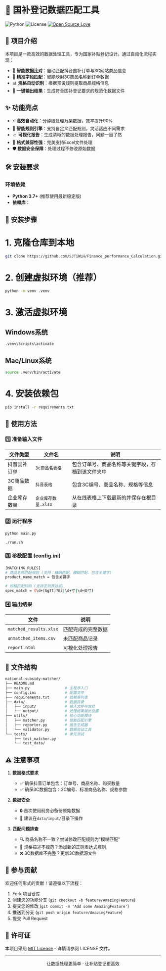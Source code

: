 # 🚀 国补登记数据匹配工具

![Python](https://img.shields.io/badge/python-3.7+-blue.svg)
![License](https://img.shields.io/badge/license-MIT-green.svg)
[![Open Source Love](https://badges.frapsoft.com/os/v1/open-source.svg?v=103)](https://github.com/ellerbrock/open-source-badges/)

## 📖 项目介绍

本项目是一款高效的数据处理工具，专为国家补贴登记设计。通过自动化流程实现：

- 🔄 **智能数据比对**：自动匹配抖音国补订单与3C网站商品信息
- 🧩 **精准字段匹配**：智能映射3C商品名称到订单数据
- 📊 **规格自动识别**：根据预设规则提取商品规格信息
- 💾 **一键输出结果**：生成符合国补登记要求的规范化数据文件

## ✨ 功能亮点

- ⚡ **高效自动化**：分钟级处理万条数据，效率提升90%
- 🧠 **智能规则引擎**：支持自定义匹配规则，灵活适应不同需求
- 📈 **可视化报告**：生成清晰的数据处理报告，问题一目了然
- 📁 **格式兼容性强**：完美支持Excel文件处理
- 🛡️ **数据安全保障**：处理过程不修改原始数据

## 🛠️ 安装要求

### 环境依赖
- **Python 3.7+** (推荐使用最新稳定版)
- **依赖库**：

## 🚀 安装步骤


# 1. 克隆仓库到本地
```bash
git clone https://github.com/SJTiWLH/Finance_performance_Calculation.git

```

# 2. 创建虚拟环境（推荐）
```bash
python -m venv .venv
```

# 3. 激活虚拟环境
## Windows系统
```bash
.venv\Scripts\activate
```
## Mac/Linux系统
```bash
source .venv/bin/activate
```

# 4. 安装依赖包
```bash
pip install -r requirements.txt
```

## 🚦 使用方法

### 1️⃣ 准备输入文件

| 文件类型 | 文件名 | 说明 |
|----------|--------|------|
| 抖音国补订单 | `3c商品名表格` | 包含订单号、商品名称等关键字段，存档到该文件夹中 |
| 3C商品数据 | `抖音表格` | 包含3C编号、商品名称、规格等信息 |
| 企业库存数量 | `企业库存数量.xlsx`|从在线表格上下载最新的并保存在根目录|

### 2️⃣ 运行程序

```bash
python main.py
```

```bash
./run.sh
```

### 3️⃣ 参数配置 (config.ini)

```bash
[MATCHING_RULES]
# 商品名称匹配规则 (支持：精确匹配、模糊匹配、包含关键字)
product_name_match = 包含关键字

# 规格匹配规则 (支持正则表达式)
spec_match = (\d+[GgTt]?B?|\d+寸|\d+英寸)
```

### 4️⃣ 输出结果

| 文件 | 说明 |
|------|------|
| `matched_results.xlsx` | 匹配完成的完整数据 |
| `unmatched_items.csv` | 未匹配商品记录 |
| `report.html` | 可视化处理报告 |

## 📂 文件结构

```bash
national-subsidy-matcher/
├── README.md
├── main.py                # 主程序入口
├── config.ini             # 配置文件
├── requirements.txt       # 依赖库列表
├── data/                  # 数据目录
│   ├── input/             # 输入文件存放处
│   └── output/            # 处理结果输出位置
├── utils/                 # 核心功能模块
│   ├── matcher.py         # 智能匹配引擎
│   ├── reporter.py        # 报告生成器
│   └── validator.py       # 数据验证工具
└── tests/                 # 单元测试
    ├── test_matcher.py
    └── test_data/
```

## ⚠️ 注意事项

1. **数据格式要求**
   - ✅ 确保抖音订单包含：订单号、商品名称、购买数量
   - ✅ 确保3C数据包含：3C编号、标准商品名称、规格参数

2. **数据安全**
   - 🔒 首次使用前务必备份原始数据
   - 📂 建议在`data/input/`目录下操作

3. **匹配问题排查**
   - 🔍 商品名称不一致？尝试修改匹配规则为"模糊匹配"
   - 📏 规格描述不规范？添加新的正则表达式规则
   - ❌ 3C数据库不完整？更新3C数据源文件

## 🤝 参与贡献

欢迎任何形式的贡献！请遵循以下流程：

1. Fork 项目仓库
2. 创建您的功能分支 (`git checkout -b feature/AmazingFeature`)
3. 提交您的修改 (`git commit -m 'Add some AmazingFeature'`)
4. 推送到分支 (`git push origin feature/AmazingFeature`)
5. 提交 Pull Request

## 📜 许可证

本项目采用 [MIT License](LICENSE) - 详情请参阅 LICENSE 文件。

---

<p align="center">
  让数据处理更简单 · 让补贴登记更高效
</p>
